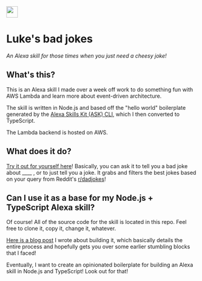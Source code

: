 <img src="https://symbols.getvecta.com/stencil_9/36_lambda-function.af8a49a289.png" width="30" height="30" />

# Luke's bad jokes
_An Alexa skill for those times when you just need a cheesy joke!_

## What's this?

This is an Alexa skill I made over a week off work to do something fun with AWS Lambda and learn more about event-driven architecture. 

The skill is written in Node.js and based off the "hello world" boilerplate generated by the [Alexa Skills Kit (ASK) CLI](https://developer.amazon.com/en-US/docs/alexa/smapi/quick-start-alexa-skills-kit-command-line-interface.html), which I then converted to TypeScript.

The Lambda backend is hosted on AWS.

## What does it do?

[Try it out for yourself here](https://www.amazon.co.uk/Luke-Rogerson-Lukes-jokes/dp/B087CXFGR3/ref=sr_1_1?dchild=1&keywords=luke's+jokes&qid=1587890806&s=digital-skills&sr=1-1)! Basically, you can ask it to tell you a bad joke about ____ , or to just tell you a joke. It grabs and filters the best jokes based on your query from Reddit's [r/dadjokes](https://www.reddit.com/r/dadjokes/)!

## Can I use it as a base for my Node.js + TypeScript Alexa skill?

Of course! All of the source code for the skill is located in this repo. Feel free to clone it, copy it, change it, whatever.

[Here is a blog post](https://lukerogerson.me/alexa-skill-nodejs-typescript/alexa-skill-nodejs-typescript/) I wrote about building it, which basically details the entire process and hopefully gets you over some earlier stumbling blocks that I faced!

Eventually, I want to create an opinionated boilerplate for building an Alexa skill in Node.js and TypeScript! Look out for that!

